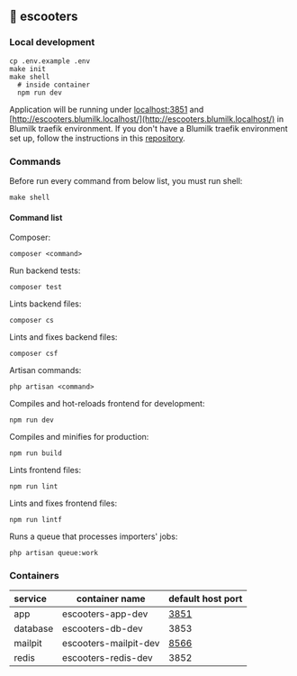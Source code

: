 ## 🛴 escooters
### Local development
```
cp .env.example .env
make init
make shell
  # inside container
  npm run dev
```
Application will be running under [localhost:3851](localhost:3851) and [http://escooters.blumilk.localhost/](http://escooters.blumilk.localhost/) in Blumilk traefik environment. If you don't have a Blumilk traefik environment set up, follow the instructions in this [repository](https://github.com/blumilksoftware/environment).


### Commands
Before run every command from below list, you must run shell:
```
make shell
```
#### Command list
Composer:
```
composer <command>
```
Run backend tests:
```
composer test
```
Lints backend files:
```
composer cs
```
Lints and fixes backend files:
```
composer csf
```
Artisan commands:
```
php artisan <command>
```
Compiles and hot-reloads frontend for development:
```
npm run dev
```
Compiles and minifies for production:
```
npm run build
```
Lints frontend files:
```
npm run lint
```
Lints and fixes frontend files:
```
npm run lintf
```
Runs a queue that processes importers' jobs:
```
php artisan queue:work
```

### Containers

| service  | container name               | default host port             |
|:---------|------------------------------|-------------------------------|
| app      | escooters-app-dev     | [3851](http://localhost:3851) |
| database | escooters-db-dev      | 3853                          |
| mailpit  | escooters-mailpit-dev | [8566](http://localhost:3856) |
| redis    | escooters-redis-dev   | 3852                          |
